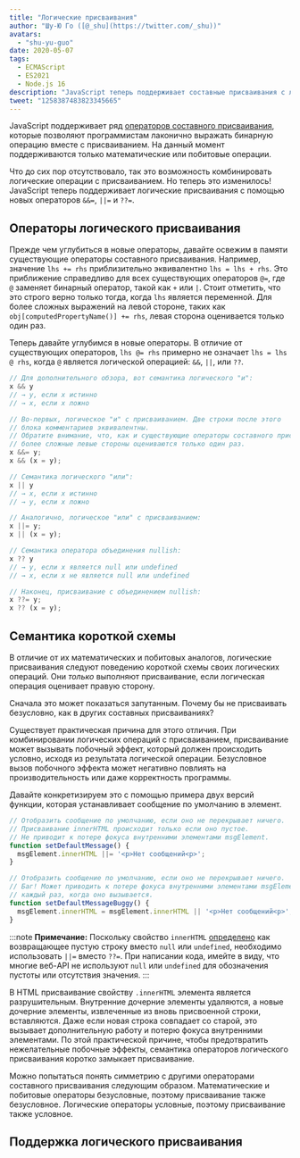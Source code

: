 ```yaml
---
title: "Логические присваивания"
author: "Шу-Ю Го ([@_shu](https://twitter.com/_shu))"
avatars: 
  - "shu-yu-guo"
date: 2020-05-07
tags: 
  - ECMAScript
  - ES2021
  - Node.js 16
description: "JavaScript теперь поддерживает составные присваивания с логическими операциями."
tweet: "1258387483823345665"
---
```

JavaScript поддерживает ряд [операторов составного присваивания](https://developer.mozilla.org/en-US/docs/Web/JavaScript/Reference/Operators/Assignment_Operators), которые позволяют программистам лаконично выражать бинарную операцию вместе с присваиванием. На данный момент поддерживаются только математические или побитовые операции.

<!--truncate-->
Что до сих пор отсутствовало, так это возможность комбинировать логические операции с присваиванием. Но теперь это изменилось! JavaScript теперь поддерживает логические присваивания с помощью новых операторов `&&=`, `||=` и `??=`.

## Операторы логического присваивания

Прежде чем углубиться в новые операторы, давайте освежим в памяти существующие операторы составного присваивания. Например, значение `lhs += rhs` приблизительно эквивалентно `lhs = lhs + rhs`. Это приближение справедливо для всех существующих операторов `@=`, где `@` заменяет бинарный оператор, такой как `+` или `|`. Стоит отметить, что это строго верно только тогда, когда `lhs` является переменной. Для более сложных выражений на левой стороне, таких как `obj[computedPropertyName()] += rhs`, левая сторона оценивается только один раз.

Теперь давайте углубимся в новые операторы. В отличие от существующих операторов, `lhs @= rhs` примерно не означает `lhs = lhs @ rhs`, когда `@` является логической операцией: `&&`, `||`, или `??`.

```js
// Для дополнительного обзора, вот семантика логического "и":
x && y
// → y, если x истинно
// → x, если x ложно

// Во-первых, логическое "и" с присваиванием. Две строки после этого
// блока комментариев эквивалентны.
// Обратите внимание, что, как и существующие операторы составного присваивания,
// более сложные левые стороны оцениваются только один раз.
x &&= y;
x && (x = y);

// Семантика логического "или":
x || y
// → x, если x истинно
// → y, если x ложно

// Аналогично, логическое "или" с присваиванием:
x ||= y;
x || (x = y);

// Семантика оператора объединения nullish:
x ?? y
// → y, если x является null или undefined
// → x, если x не является null или undefined

// Наконец, присваивание с объединением nullish:
x ??= y;
x ?? (x = y);
```

## Семантика короткой схемы

В отличие от их математических и побитовых аналогов, логические присваивания следуют поведению короткой схемы своих логических операций. Они _только_ выполняют присваивание, если логическая операция оценивает правую сторону.

Сначала это может показаться запутанным. Почему бы не присваивать безусловно, как в других составных присваиваниях?

Существует практическая причина для этого отличия. При комбинировании логических операций с присваиванием, присваивание может вызывать побочный эффект, который должен происходить условно, исходя из результата логической операции. Безусловное вызов побочного эффекта может негативно повлиять на производительность или даже корректность программы.

Давайте конкретизируем это с помощью примера двух версий функции, которая устанавливает сообщение по умолчанию в элемент.

```js
// Отобразить сообщение по умолчанию, если оно не перекрывает ничего.
// Присваивание innerHTML происходит только если оно пустое.
// Не приводит к потере фокуса внутренними элементами msgElement.
function setDefaultMessage() {
  msgElement.innerHTML ||= '<p>Нет сообщений<p>';
}

// Отобразить сообщение по умолчанию, если оно не перекрывает ничего.
// Баг! Может приводить к потере фокуса внутренними элементами msgElement
// каждый раз, когда оно вызывается.
function setDefaultMessageBuggy() {
  msgElement.innerHTML = msgElement.innerHTML || '<p>Нет сообщений<p>';
}
```

:::note
**Примечание:** Поскольку свойство `innerHTML` [определено](https://w3c.github.io/DOM-Parsing/#dom-innerhtml-innerhtml) как возвращающее пустую строку вместо `null` или `undefined`, необходимо использовать `||=` вместо `??=`. При написании кода, имейте в виду, что многие веб-API не используют `null` или `undefined` для обозначения пустоты или отсутствия значения.
:::

В HTML присваивание свойству `.innerHTML` элемента является разрушительным. Внутренние дочерние элементы удаляются, а новые дочерние элементы, извлеченные из вновь присвоенной строки, вставляются. Даже если новая строка совпадает со старой, это вызывает дополнительную работу и потерю фокуса внутренними элементами. По этой практической причине, чтобы предотвратить нежелательные побочные эффекты, семантика операторов логического присваивания коротко замыкает присваивание.

Можно попытаться понять симметрию с другими операторами составного присваивания следующим образом. Математические и побитовые операторы безусловные, поэтому присваивание также безусловное. Логические операторы условные, поэтому присваивание также условное.

## Поддержка логического присваивания

<feature-support chrome="85"
                 firefox="79 https://bugzilla.mozilla.org/show_bug.cgi?id=1629106"
                 safari="14 https://developer.apple.com/documentation/safari-release-notes/safari-14-beta-release-notes#New-Features:~:text=Добавлена%20поддержка%20логического%20оператора%20присваивания."
                 nodejs="16"
                 babel="да https://babeljs.io/docs/en/babel-plugin-proposal-logical-assignment-operators"></feature-support>
